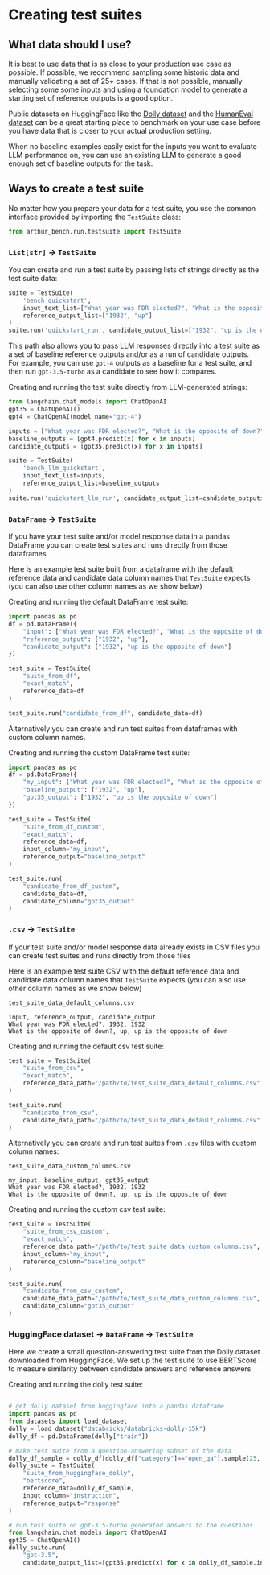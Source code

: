 # Creating test suites

## What data should I use?

It is best to use data that is as close to your production use case as possible. If possible, we recommend sampling some historic data and manually validating a set of 25+ cases. If that is not possible, manually selecting some some inputs and using a foundation model to generate a starting set of reference outputs is a good option.

Public datasets on HuggingFace like the [Dolly dataset](https://huggingface.co/datasets/databricks/databricks-dolly-15k) and the [HumanEval dataset](https://huggingface.co/datasets/openai_humaneval) can be a great starting place to benchmark on your use case before you have data that is closer to your actual production setting.

When no baseline examples easily exist for the inputs you want to evaluate LLM performance on, you can use an existing LLM to generate a good enough set of baseline outputs for the task.

## Ways to create a test suite

No matter how you prepare your data for a test suite, you use the common interface provided by importing the `TestSuite` class:

```python
from arthur_bench.run.testsuite import TestSuite
```

### `List[str]` -> `TestSuite`

You can create and run a test suite by passing lists of strings directly as the test suite data:

```python
suite = TestSuite(
    'bench_quickstart', 
    input_text_list=["What year was FDR elected?", "What is the opposite of down?"], 
    reference_output_list=["1932", "up"]
)
suite.run('quickstart_run', candidate_output_list=["1932", "up is the opposite of down"])
```

This path also allows you to pass LLM responses directly into a test suite as a set of baseline reference outputs and/or as a run of candidate outputs. For example, you can use `gpt-4` outputs as a baseline for a test suite, and then run `gpt-3.5-turbo` as a candidate to see how it compares.

Creating and running the test suite directly from LLM-generated strings:

```python
from langchain.chat_models import ChatOpenAI
gpt35 = ChatOpenAI()
gpt4 = ChatOpenAI(model_name="gpt-4")

inputs = ["What year was FDR elected?", "What is the opposite of down?"]
baseline_outputs = [gpt4.predict(x) for x in inputs]
candidate_outputs = [gpt35.predict(x) for x in inputs]

suite = TestSuite(
    'bench_llm_quickstart', 
    input_text_list=inputs, 
    reference_output_list=baseline_outputs
)
suite.run('quickstart_llm_run', candidate_output_list=candidate_outputs)
```

### `DataFrame` -> `TestSuite`

If you have your test suite and/or model response data in a pandas DataFrame you can create test suites and runs directly from those dataframes

Here is an example test suite built from a dataframe with the default reference data and candidate data column names that `TestSuite` expects (you can also use other column names as we show below)

Creating and running the default DataFrame test suite:

```python
import pandas as pd
df = pd.DataFrame({
    "input": ["What year was FDR elected?", "What is the opposite of down?"],
    "reference_output": ["1932", "up"],
    "candidate_output": ["1932", "up is the opposite of down"]
})

test_suite = TestSuite(
    "suite_from_df", 
    "exact_match", 
    reference_data=df
)

test_suite.run("candidate_from_df", candidate_data=df)
```

Alternatively you can create and run test suites from dataframes with custom column names.

Creating and running the custom DataFrame test suite:

```python
import pandas as pd
df = pd.DataFrame({
    "my_input": ["What year was FDR elected?", "What is the opposite of down?"],
    "baseline_output": ["1932", "up"],
    "gpt35_output": ["1932", "up is the opposite of down"]
})

test_suite = TestSuite(
    "suite_from_df_custom", 
    "exact_match", 
    reference_data=df,
    input_column="my_input",
    reference_output="baseline_output"
)

test_suite.run(
    "candidate_from_df_custom", 
    candidate_data=df, 
    candidate_column="gpt35_output"
)
```

### `.csv` -> `TestSuite`

If your test suite and/or model response data already exists in CSV files you can create test suites and runs directly from those files

Here is an example test suite CSV with the default reference data and candidate data column names that `TestSuite` expects (you can also use other column names as we show below)

`test_suite_data_default_columns.csv`
```csv
input, reference_output, candidate_output
What year was FDR elected?, 1932, 1932
What is the opposite of down?, up, up is the opposite of down
```

Creating and running the default csv test suite:

```python
test_suite = TestSuite(
    "suite_from_csv", 
    "exact_match", 
    reference_data_path="/path/to/test_suite_data_default_columns.csv"
)

test_suite.run(
    "candidate_from_csv", 
    candidate_data_path="/path/to/test_suite_data_default_columns.csv"
)
```

Alternatively you can create and run test suites from `.csv` files with custom column names:

`test_suite_data_custom_columns.csv`
```csv
my_input, baseline_output, gpt35_output
What year was FDR elected?, 1932, 1932
What is the opposite of down?, up, up is the opposite of down
```

Creating and running the custom csv test suite:

```python
test_suite = TestSuite(
    "suite_from_csv_custom", 
    "exact_match", 
    reference_data_path="/path/to/test_suite_data_custom_columns.csv",
    input_column="my_input",
    reference_column="baseline_output"
)

test_suite.run(
    "candidate_from_csv_custom", 
    candidate_data_path="/path/to/test_suite_data_custom_columns.csv",
    candidate_column="gpt35_output"
)
```

### HuggingFace dataset -> `DataFrame` -> `TestSuite`

Here we create a small question-answering test suite from the Dolly dataset downloaded from HuggingFace. We set up the test suite to use BERTScore to measure similarity between candidate answers and reference answers

Creating and running the dolly test suite:

```python

# get dolly dataset from huggingface into a pandas dataframe
import pandas as pd
from datasets import load_dataset
dolly = load_dataset("databricks/databricks-dolly-15k")
dolly_df = pd.DataFrame(dolly["train"])

# make test suite from a question-answering subset of the data
dolly_df_sample = dolly_df[dolly_df["category"]=="open_qa"].sample(25, random_state=278487)
dolly_suite = TestSuite(
    "suite_from_huggingface_dolly", 
    "bertscore", 
    reference_data=dolly_df_sample,
    input_column="instruction",
    reference_output="response"
)

# run test suite on gpt-3.5-turbo generated answers to the questions
from langchain.chat_models import ChatOpenAI
gpt35 = ChatOpenAI()
dolly_suite.run(
    "gpt-3.5", 
    candidate_output_list=[gpt35.predict(x) for x in dolly_df_sample.instruction])
```
